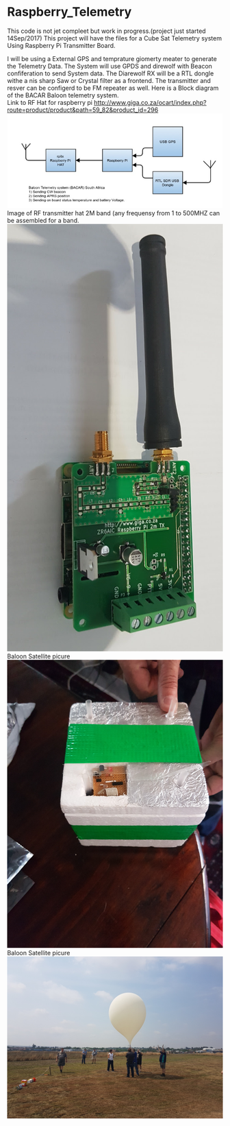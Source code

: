 # Raspberry_Telemetry
This code is not jet compleet but work in progress.(project just started 14Sep/2017)
This project will have the files for a Cube Sat Telemetry system Using Raspberry Pi Transmitter Board.

I will be using a External GPS and temprature giomerty meater to generate the Telemetry Data.
The System will use GPDS and direwolf with Beacon confiferation to send System data.
The Diarewolf RX will be a RTL dongle withe a nis sharp Saw or Crystal filter as a frontend.
The transmitter and resver can be configerd to be FM repeater as well.
Here is a Block diagram of the BACAR Baloon telemetry system.<br>
Link to RF Hat for raspberry pi http://www.giga.co.za/ocart/index.php?route=product/product&path=59_82&product_id=296
![Alt text](Bacar_telemetry_1.png?raw=true "Block diagram")<br>
Image of RF transmitter hat 2M band (any frequensy from 1 to 500MHZ can be assembled for a band.<br>
![Alt text](RaspberrpiRTX1_1s.jpg?raw=true "RF HAT for Raspberry PI")<br>
Baloon Satellite picure <br>
![Alt text](20171015_175117.jpg?raw=true "Baloon Satellite Picture")<br>
Baloon Satellite picure <br>
![Alt text](20171021_100731.jpg?raw=true "Baloon Satellite Picture")<br>
 	
  
